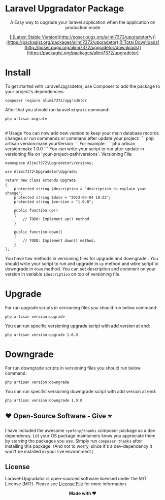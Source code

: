 # Laravel Upgradator Package
<p align="center">
A Easy way to upgrade your laravel application when the application on production mode 
</p>


<p align="center">
<a href="https://packagist.org/packages/alimi7372/upgradetor" target="_blank">
[![Latest Stable Version](http://poser.pugx.org/alimi7372/upgradetor/v)](https://packagist.org/packages/alimi7372/upgradetor)</a>
<a href="https://packagist.org/packages/alimi7372/upgradetor" target="_blank">
[![Total Downloads](http://poser.pugx.org/alimi7372/upgradetor/downloads)](https://packagist.org/packages/alimi7372/upgradetor)</a>
</p>

# Install

To get started with LaravelUpgradetor, use Composer to add the package to your project's dependencies:

```
composer require alimi7372/upgradetor
```
After that you should run laravel `migrate` command:
```
php artisan migrate
```
<br>
# Usage
You can now add new version to keep your main database records changes or run  commands or command after update your project:
```
php artisan version:make yourVersion
```
For example:
```
php artisan version:make 1.0.0
```
You can write your script to run after update in versioning file on `your-project-path/versions`.
Versioning File:

    namespace Alimi7372\Upgradetor\Versions;
	
    use Alimi7372\Upgradetor\Upgrade;
	
    return new class extends Upgrade
    {
        protected string $description = "description to explain your change";
        protected string $date = "2023-04-04 10:22";
        protected string $version = "1.0.0";
    
        public function up()
        {
            // TODO: Implement up() method.
        }
    
        public function down()
        {
            // TODO: Implement down() method.
        }
    };

You have tow methods in versioning files for upgrade and downgrade . You should write your script to run and upgrade in `up` method and wtire script to downgrade in `down` method.
You can  set description and comment on your version in variable `$description` on top of versioning file.

# Upgrade
For run upgrade scripts in versioning files you should run below command:

```
php artisan version:upgrade
```
You can run specific versioning upgrade script with add version at end:
```
php artisan version:upgrade 1.0.0
```
# Downgrade
For run downgrade scripts in versioning files you should run below command:

```
php artisan version:downgrade
```
You can run specific versioning downgrade script with add version at end:
```
php artisan version:downgrade 1.0.0
```


## ❤️ Open-Source Software - Give ⭐️

I have included the awesome `symfony/thanks` composer package as a dev
dependency.
Let your OS package maintainers know you appreciate them by starring
the packages you use.
Simply run `composer thanks` after installing this package.
(And not to worry, since it's a dev-dependency it won't be installed in your
live environment.)

## License

Laravel-Upgradator is open-sourced software licensed under the MIT License (MIT). Please see [License File](LICENSE.md) for more information.

<p align="center"> <b>Made with ❤️ <b> </p>